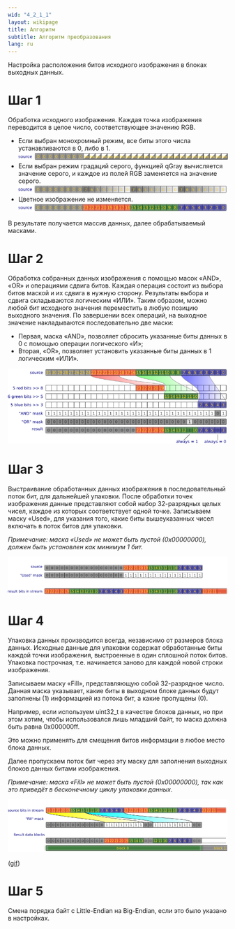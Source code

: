 ```yaml
---
wid: "4_2_1_1"
layout: wikipage
title: Алгоритм 
subtitle: Алгоритм преобразования
lang: ru
---
```

Настройка расположения битов исходного изображения в блоках выходных данных.

# Шаг 1

Обработка исходного изображения. Каждая точка изображения переводится в целое число, соответствующее значению RGB.

  *  Если выбран монохромный режим, все биты этого числа устанавливаются в 0, либо в 1.
  ![Исходные данные](algorithm-1.png "Исходные данные")
  *  Если выбран режим градаций серого, функцией qGray вычисляется значение серого, и каждое из полей RGB заменяется на значение серого.
  ![Исходные данные](algorithm-2.png "Исходные данные")
  *  Цветное изображение не изменяется.
  ![Исходные данные](algorithm-3.png "Исходные данные")

В результате получается массив данных, далее обрабатываемый масками.

# Шаг 2

Обработка собранных данных изображения с помощью масок «AND», «OR» и операциями сдвига битов. Каждая операция состоит из выбора битов маской и их сдвига в нужную сторону. Результаты выбора и сдвига складываются логическим «ИЛИ». Таким образом, можно любой бит исходного значения переместить в любую позицию выходного значения. По завершении всех операций, на выходное значение накладываются последовательно две маски:

  *  Первая, маска «AND», позволяет сбросить указанные биты данных в 0 с помощью операции логического «И»;
  *  Вторая, «OR», позволяет установить указанные биты данных в 1 логическим «ИЛИ».

![Операция сдвига](algorithm-4.png "Операция сдвига")

# Шаг 3

Выстраивание обработанных данных изображения в последовательный поток бит, для дальнейшей упаковки. После обработки точек изображения данные представляют собой набор 32-разрядных целых чисел, каждое из которых соответствует одной точке. Записываем маску «Used», для указания того, какие биты вышеуказанных чисел включать в поток битов для упаковки.

*Примечание: маска «Used» не может быть пустой (0x00000000), должен быть установлен как минимум 1 бит.*

![Поток бит](algorithm-5.png "Поток бит")

# Шаг 4

Упаковка данных производится всегда, независимо от размеров блока данных. Исходные данные для упаковки содержат обработанные биты каждой точки изображения, выстроенные в один сплошной поток битов. Упаковка построчная, т.е. начинается заново для каждой новой строки изображения.

Записываем маску «Fill», представляющую собой 32-разрядное число. Данная маска указывает, какие биты в выходном блоке данных будут заполнены (1) информацией из потока бит, а какие пропущены (0).

Например, если используем uint32_t в качестве блоков данных, но при этом хотим, чтобы использовался лишь младший байт, то маска должна быть равна 0x000000ff.

Это можно применять для смещения битов информации в любое место блока данных.

Далее пропускаем поток бит через эту маску для заполнения выходных блоков данных битами изображения.

*Примечание: маска «Fill» не может быть пустой (0x00000000), так как это приведёт в бесконечному циклу упаковки данных.*

![Упаковка](algorithm-6.png "Упаковка")

([gif](algorithm-6.gif))

# Шаг 5

Смена порядка байт с Little-Endian на Big-Endian, если это было указано в настройках.